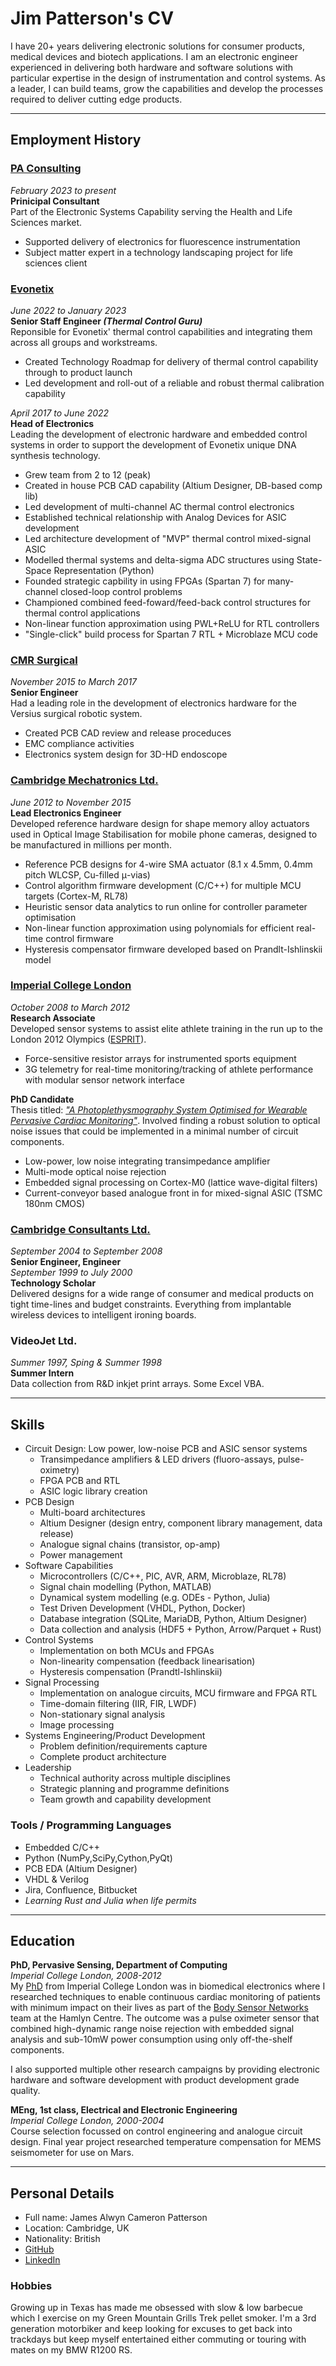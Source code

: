 # Jim Patterson's CV

I have 20+ years delivering electronic solutions for consumer products, medical devices and biotech applications. I am an electronic engineer experienced in delivering both hardware and software solutions with particular expertise in the design of instrumentation and control systems. As a leader, I can build teams, grow the capabilities and develop the processes required to deliver cutting edge products.

<!-- More context of my recent career can be found in my [cover letter](./cover-letter.md). -->

---

## Employment History

### [PA Consulting][pac]

*February 2023 to present*  
**Prinicipal Consultant**  
Part of the Electronic Systems Capability serving the Health and Life Sciences market.
* Supported delivery of electronics for fluorescence instrumentation
* Subject matter expert in a technology landscaping project for life sciences client

### [Evonetix][evo]

*June 2022 to January 2023*  
**Senior Staff Engineer *(Thermal Control Guru)***  
Reponsible for Evonetix' thermal control capabilities and integrating them across all groups and workstreams.
* Created Technology Roadmap for delivery of thermal control capability through to product launch
* Led development and roll-out of a reliable and robust thermal calibration capability

*April 2017 to June 2022*  
**Head of Electronics**  
Leading the development of electronic hardware and embedded control systems in order to support the development of Evonetix unique DNA synthesis technology.
* Grew team from 2 to 12 (peak)
* Created in house PCB CAD capability (Altium Designer, DB-based comp lib)
* Led development of multi-channel AC thermal control electronics
* Established technical relationship with Analog Devices for ASIC development
* Led architecture development of "MVP" thermal control mixed-signal ASIC
* Modelled thermal systems and delta-sigma ADC structures using State-Space Representation (Python)
* Founded strategic capbility in using FPGAs (Spartan 7) for many-channel closed-loop control problems
* Championed combined feed-foward/feed-back control structures for thermal control applications
* Non-linear function approximation using PWL+ReLU for RTL controllers
* "Single-click" build process for Spartan 7 RTL + Microblaze MCU code

### [CMR Surgical][cmr]

*November 2015 to March 2017*  
**Senior Engineer**  
Had a leading role in the development of electronics hardware for the Versius surgical robotic system. 
* Created PCB CAD review and release proceduces
* EMC compliance activities
* Electronics system design for 3D-HD endoscope

### [Cambridge Mechatronics Ltd.][cml]

*June 2012 to November 2015*  
**Lead Electronics Engineer**  
Developed reference hardware design for shape memory alloy actuators used in Optical Image Stabilisation for mobile phone cameras, designed to be manufactured in millions per month.

* Reference PCB designs for 4-wire SMA actuator (8.1 x 4.5mm, 0.4mm pitch WLCSP, Cu-filled μ-vias)
* Control algorithm firmware development (C/C++) for multiple MCU targets (Cortex-M, RL78)
* Heuristic sensor data analytics to run online for controller parameter optimisation
* Non-linear function approximation using polynomials for efficient real-time control firmware
* Hysteresis compensator firmware developed based on Prandlt-Ishlinskii model

### [Imperial College London][icl]

*October 2008 to March 2012*  
**Research Associate**  
Developed sensor systems to assist elite athlete training in the run up to the London 2012 Olympics ([ESPRIT][esprit]).
* Force-sensitive resistor arrays for instrumented sports equipment
* 3G telemetry for real-time monitoring/tracking of athlete performance with modular sensor network interface

**PhD Candidate**  
Thesis titled: [*"A Photoplethysmography System Optimised for Wearable Pervasive Cardiac Monitoring"*][thesis]. Involved finding a robust solution to optical noise issues that could be implemented in a minimal number of circuit components.
* Low-power, low noise integrating transimpedance amplifier
* Multi-mode optical noise rejection
* Embedded signal processing on Cortex-M0 (lattice wave-digital filters)
* Current-conveyor based analogue front in for mixed-signal ASIC (TSMC 180nm CMOS)

### [Cambridge Consultants Ltd.][ccl]

*September 2004 to September 2008*  
**Senior Engineer, Engineer**   
*September 1999 to July 2000*  
**Technology Scholar**  
Delivered designs for a wide range of consumer and medical products on tight time-lines and budget constraints.  Everything from implantable wireless devices to intelligent ironing boards.

### VideoJet Ltd.

*Summer 1997, Sping & Summer 1998*  
**Summer Intern**  
Data collection from R&D inkjet print arrays. Some Excel VBA.

---

## Skills

* Circuit Design: Low power, low-noise PCB and ASIC sensor systems
  * Transimpedance amplifiers & LED drivers (fluoro-assays, pulse-oximetry) 
  * FPGA PCB and RTL
  * ASIC logic library creation
* PCB Design
  * Multi-board architectures
  * Altium Designer (design entry, component library management, data release)
  * Analogue signal chains (transistor, op-amp)
  * Power management
* Software Capabilities
  * Microcontrollers (C/C++, PIC, AVR, ARM, Microblaze, RL78)
  * Signal chain modelling (Python, MATLAB)
  * Dynamical system modelling (e.g. ODEs -  Python, Julia)
  * Test Driven Development (VHDL, Python, Docker)
  * Database integration (SQLite, MariaDB, Python, Altium Designer)
  * Data collection and analysis (HDF5 + Python, Arrow/Parquet + Rust)
* Control Systems
  * Implementation on both MCUs and FPGAs
  * Non-linearity compensation (feedback linearisation)
  * Hysteresis compensation (Prandtl-Ishlinskii)
* Signal Processing
  * Implementation on analogue circuits, MCU firmware and FPGA RTL
  * Time-domain filtering (IIR, FIR, LWDF)
  * Non-stationary signal analysis
  * Image processing
* Systems Engineering/Product Development
  * Problem definition/requirements capture
  * Complete product architecture
* Leadership
  * Technical authority across multiple disciplines
  * Strategic planning and programme definitions
  * Team growth and capability development

### Tools / Programming Languages

* Embedded C/C++
* Python (NumPy,SciPy,Cython,PyQt)
* PCB EDA (Altium Designer)
* VHDL & Verilog
* Jira, Confluence, Bitbucket
* *Learning Rust and Julia when life permits*

---

## Education

**PhD, Pervasive Sensing, Department of Computing**  
*Imperial College London, 2008-2012*  
My [PhD][thesis] from Imperial College London was in biomedical electronics where I researched techniques to enable continuous cardiac monitoring of patients with minimum impact on their lives as part of the [Body Sensor Networks][bsn] team at the Hamlyn Centre. The outcome was a pulse oximeter sensor that combined high-dynamic range noise rejection with embedded signal analysis and sub-10mW power consumption using only off-the-shelf components.

I also supported multiple other research campaigns by providing electronic hardware and software development with product development grade quality.
 
**MEng, 1st class, Electrical and Electronic Engineering**  
*Imperial College London, 2000-2004*  
Course selection focussed on control engineering and analogue circuit design. Final year project researched temperature compensation for MEMS seismometer for use on Mars.

---

## Personal Details

* Full name: James Alwyn Cameron Patterson
* Location: Cambridge, UK
* Nationality: British
* [GitHub](https://github.com/jimurai)
* [LinkedIn][lnkdn]

### Hobbies

Growing up in Texas has made me obsessed with slow & low barbecue which I exercise on my Green Mountain Grills Trek pellet smoker. I'm a 3rd generation motorbiker and keep looking for excuses to get back into trackdays but keep myself entertained either commuting or touring with mates on my BMW R1200 RS.

[github]: http://github.com/jimurai "My github repositories"
[thesis]: http://bit.ly/10fROfH "My PhD Thesis"
[pac]: https://www.paconsulting.com/ "PA Consulting"
[evo]: https://www.evonetix.com/ "Evonetix"
[garage]: https://www.analog.com/en/about-adi/incubators/analog-garage.html "Analog Garage"
[adi]: https://www.analog.com/ "Analog Devices"
[cml]: http://cambridgemechatronics.com/ "Cambridge Mechatronics"
[cmr]: https://cmrsurgical.com/ "CMR Surgical"
[ccl]: http://www.cambridgeconsultants.com/ "Cambridge Consultants"
[icl]: https://www.imperial.ac.uk/ "Imperial College"
[bsn]: https://www.imperial.ac.uk/hamlyn-centre/research/sensing/body-sensor-networks/ "Hamlyn Centre"
[lnkdn]: https://www.linkedin.com/in/jim-ac-patterson/ "LinkedIn"
[esprit]: https://www.imperial.ac.uk/hamlyn-centre/research/sensing/esprit-elite-sport-performance-research-in-training/ "Elite Sport Performance Research in Training"
